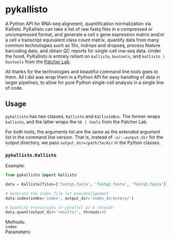 # pykallisto
A Python API for RNA-seq alignment, quantification normalization via Kallisto. PyKallisto can take a list of raw fastq files in a compressed or uncompressed format, and generate a cell x gene expression matrix and/or
 a cell x transcript equivalent class count matrix, quantify data from many common technologies such as 10x, indrops and dropseq, process feature barcoding data, and obtain QC reports for single-cell rna-seq data. Under the hood, PyKallisto is entirely reliant on `kallisto`, `bustools`, and `kallisto | bustools` from the [Patcher Lab](https://pachterlab.github.io). 

 All thanks for the technologies and beautiful command line tools goes to them. All I did was wrap them in a Python API for easy handling of data in larger pipelines, to allow for pure Python single-cell analysis in a single line of code.

## Usage
`pykallisto` has two classes, `Kallisto` and `KallistoBus`. The former wraps `kallisto`, and the latter wraps the `kb | tools` from the Patcher Lab. 

For both tools, the arguments list are the same as the extended argument list in the command line version. That is, instead of `-o/--output-dir` for the output directory, we pass `output_dir=/path/to/dir` in the Python classes. 

### `pykallisto.Kallisto` 
Example:
```python
from pykallisto import Kallisto 

data = Kallisto(files=['fastq1.fasta', 'fastq2.fasta', 'fastq3.fasta'])

# Generate the index file for pseudoalignment 
data.index(index='index', output_dir='index_directory/')

# Quantify transcripts in parallel on 4 threads
data.quant(output_dir='results/', threads=4)
```

Methods:  
`index`  
Parameters:

